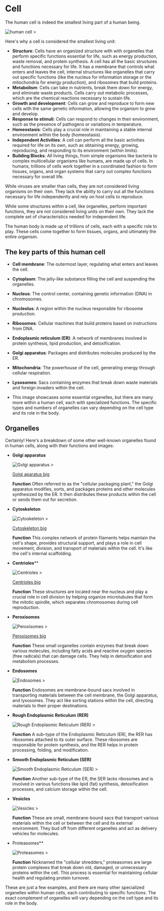 # Cell
The human cell is indeed the smallest living part of a human being.

![human cell >](images/humancell.jpeg "human cell")

Here's why a cell is considered the smallest living unit:

- **Structure**: Cells have an organized structure with with organelles that perform specific functions essential for life, such as energy production, waste removal, and protein synthesis. A cell has all the basic structures and functions necessary for life. It has a membrane that controls what enters and leaves the cell, internal structures like organelles that carry out specific functions (like the nucleus for information storage or the mitochondria for energy production), and ribosomes that build proteins.
- **Metabolism**: Cells can take in nutrients, break them down for energy, and eliminate waste products. Cells carry out metabolic processes, which are the chemical reactions necessary to sustain life.
- **Growth and development**: Cells can grow and reproduce to form new cells with the same genetic information, allowing the organism to grow and develop.
- **Response to stimuli**: Cells can respond to changes in their environment, such as the presence of pathogens or variations in temperature.
- **Homeostasis**: Cells play a crucial role in maintaining a stable internal environment within the body (homeostasis).
- **Independent Activities**: A cell can perform all the basic activities required for life on its own, such as obtaining energy, growing, reproducing, and responding to its environment (within limits).
- **Building Blocks**: All living things, from simple organisms like bacteria to complex multicellular organisms like humans, are made up of cells. In humans, trillions of cells work together in a coordinated fashion to form tissues, organs, and organ systems that carry out complex functions necessary for overall life.

While viruses are smaller than cells, they are not considered living organisms on their own. They lack the ability to carry out all the functions necessary for life independently and rely on host cells to reproduce.

While some structures within a cell, like organelles, perform important functions, they are not considered living units on their own. They lack the complete set of characteristics needed for independent life.

The human body is made up of trillions of cells, each with a specific role to play.  These cells come together to form tissues, organs, and ultimately the entire organism.

## The key parts of this human cell

- **Cell membrane**: The outermost layer, regulating what enters and leaves the cell.
- **Cytoplasm**: The jelly-like substance filling the cell and suspending the organelles.
- **Nucleus**: The control center, containing genetic information (DNA) in chromosomes.
- **Nucleolus**: A region within the nucleus responsible for ribosome production.
- **Ribosomes**: Cellular machines that build proteins based on instructions from DNA.
- **Endoplasmic reticulum (ER)**: A network of membranes involved in protein synthesis, lipid production, and detoxification.
- **Golgi apparatus**: Packages and distributes molecules produced by the ER.
- **Mitochondria**: The powerhouse of the cell, generating energy through cellular respiration.
- **Lysosomes**: Sacs containing enzymes that break down waste materials and foreign invaders within the cell.

- This image showcases some essential organelles, but there are many more within a human cell, each with specialized functions. The specific types and numbers of organelles can vary depending on the cell type and its role in the body.

## Organelles


Certainly! Here's a breakdown of some other well-known organelles found in human cells, along with their functions and images:

- **Golgi apparatus**

  ![Golgi apparatus >](images/golgiapparatus.jpeg "Golgi apparatus")
  
  [Golgi aparatus big](images/golgiapparatus_big.jpg "Golgi apparatus big")

  **Function** Often referred to as the "cellular packaging plant," the Golgi apparatus modifies, sorts, and packages proteins and other molecules synthesized by the ER. It then distributes these products within the cell or sends them out for secretion.

- **Cytoskeleton**

  ![Cytoskeleton >](images/cytoskeleton.jpeg "Cytoskeleton")
 
  [Cytoskeleton big](images/cytoskeleton_big.png "Cytoskeleton big")

  **Function** This complex network of protein filaments helps maintain the cell's shape, provides structural support, and plays a role in cell movement, division, and transport of materials within the cell. It's like the cell's internal scaffolding.

- **Centrioles****

  ![Centrioles >](images/centrioles.jpeg "Centrioles")

  [Centrioles big](images/centrioles_big.jpg "Centrioles big") 

  **Function** These structures are located near the nucleus and play a crucial role in cell division by helping organize microtubules that form the mitotic spindle, which separates chromosomes during cell reproduction.

- **Peroxisomes**

  ![Peroxisomes >](images/peroxisomes.jpeg "Peroxisomes")

  [Peroxisomes big](images/peroxisomes_big.jpg "Peroxisomes big")

  **Function** These small organelles contain enzymes that break down various molecules, including fatty acids and reactive oxygen species (free radicals) that can damage cells. They help in detoxification and metabolism processes.

- **Endosomes**

  ![Endosomes >](images/endosomes.jpeg "Endosomes")

  **Function** Endosomes are membrane-bound sacs involved in transporting materials between the cell membrane, the Golgi apparatus, and lysosomes. They act like sorting stations within the cell, directing materials to their proper destinations.

- **Rough Endoplasmic Reticulum (RER)**

  ![Rough Endoplasmic Reticulum (RER) >](images/roughendoplasmicreticulum.jpeg "Rough Endoplasmic Reticulum (RER)")

  **Function** A sub-type of the Endoplasmic Reticulum (ER), the RER has ribosomes attached to its outer surface. These ribosomes are responsible for protein synthesis, and the RER helps in protein processing, folding, and modification.

- **Smooth Endoplasmic Reticulum (SER)**

  ![Smooth Endoplasmic Reticulum (SER) >](images/smoothendoplasmicreticulum.jpeg "Smooth Endoplasmic Reticulum (SER)")

  **Function** Another sub-type of the ER, the SER lacks ribosomes and is involved in various functions like lipid (fat) synthesis, detoxification processes, and calcium storage within the cell.

- **Vesicles**

  ![Vesicles >](images/vesicles.jpeg "Vesicles")

  **Function** These are small, membrane-bound sacs that transport various materials within the cell or between the cell and its external environment. They bud off from different organelles and act as delivery vehicles for molecules.

- Proteasomes**

  ![Proteasomes >](images/proteasomes.jpeg "Proteasomes")

  **Function** Nicknamed the "cellular shredders," proteasomes are large protein complexes that break down old, damaged, or unnecessary proteins within the cell. This process is essential for maintaining cellular health and regulating protein turnover.

These are just a few examples, and there are many other specialized organelles within human cells, each contributing to specific functions. The exact complement of organelles will vary depending on the cell type and its role in the body.
